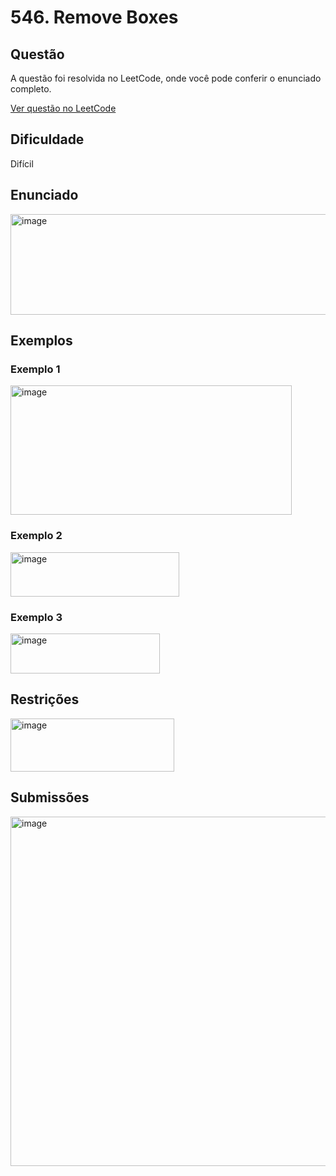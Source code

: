 # 546. Remove Boxes

## Questão

A questão foi resolvida no LeetCode, onde você pode conferir o enunciado completo.

[Ver questão no LeetCode](https://leetcode.com/problems/remove-boxes/description/?envType=problem-list-v2&envId=nqwj408j)    

## Dificuldade

Difícil

## Enunciado

<img width="966" height="161" alt="image" src="https://github.com/user-attachments/assets/3d08100f-31d8-4f16-bf4d-2e93de24197a" />

## Exemplos

### Exemplo 1

<img width="450" height="207" alt="image" src="https://github.com/user-attachments/assets/703eee38-17e5-4513-94bf-72801d717806" />

### Exemplo 2

<img width="270" height="71" alt="image" src="https://github.com/user-attachments/assets/8c6a5b61-5ef1-48a1-9a7d-d8f7e659f825" />

### Exemplo 3

<img width="239" height="64" alt="image" src="https://github.com/user-attachments/assets/6478c406-2a35-4a52-9f73-acc63f7e1ec9" />

## Restrições

<img width="262" height="85" alt="image" src="https://github.com/user-attachments/assets/0d846a72-9307-47a2-9d8d-0c63f65123e4" />

## Submissões

<img width="857" height="559" alt="image" src="https://github.com/user-attachments/assets/19a455f0-d79c-4ca0-994e-acd5df586b1a" />
